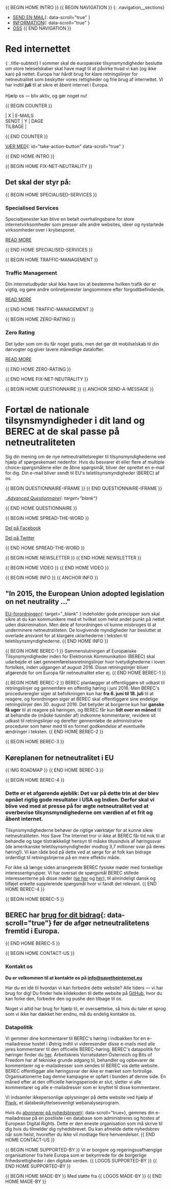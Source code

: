 {{ BEGIN HOME INTRO }}
{{ BEGIN NAVIGATION }}
{: .navigation__sections}
- [SEND EN MAIL](#send-a-message){: data-scroll="true" }
- [INFORMATION](#info){: data-scroll="true" }
- [OSS](faq)
{{ END NAVIGATION }}

# Red internettet

{: .title-subtext}
I sommer skal de europæiske tilsynsmyndigheder beslutte om store teleselskaber skal have magt til at påvirke hvad vi kan (og ikke kan) på nettet. Europa har hårdt brug for klare retningslinjer for netneutralitet som beskytter vores rettigheder og frie brug af internettet. Vi har indtil __juli__ til at sikre et åbent internet i Europa.
<br><br>
Hjælp os — bliv aktiv, og gør noget nu!

{{ BEGIN COUNTER }}

| X | E-MAILS <br> SENDT | Y | DAGE <br> TILBAGE |

{{ END COUNTER }}

[VÆR MED](#send-a-message){: id="take-action-button" data-scroll="true" }

{{ END HOME INTRO }}

{{ BEGIN HOME FIX-NET-NEUTRALITY }}

## Det skal der styr på:

{{ BEGIN HOME SPECIALISED-SERVICES }}

### Specialised Services

Specialtjenester kan blive en betalt overhalingsbane for store internetvirksomheder som presser alle andre websites, ideer og nystartede virksomheder over i krybesporet.

[READ MORE](faq/#what-are-specialised-services)

{{ END HOME SPECIALISED-SERVICES }}

{{ BEGIN HOME TRAFFIC-MANAGEMENT }}

### Traffic Management

Din internetudbyder skal ikke have lov at bestemme hvilken trafik der er vigtig, og gøre andre onlinetjenester langsommere efter forgodtbefindende.

[READ MORE](faq/#what-is-traffic-management)

{{ END HOME TRAFFIC-MANAGEMENT }}

{{ BEGIN HOME ZERO-RATING }}

### Zero Rating

Det lyder som om du får noget gratis, men det gør dit mobilselskab til din dørvogter og giver lavere månedlige datalofter.

[READ MORE](faq/#what-is-zero-rating)

{{ END HOME ZERO-RATING }}

{{ END HOME FIX-NET-NEUTRALITY }}


{{ BEGIN HOME QUESTIONNAIRE }}
{{ ANCHOR SEND-A-MESSAGE }}

# Fortæl de nationale tilsynsmyndigheder i dit land og BEREC at de skal passe på netneutraliteten

Sig din mening om de nye netneutralitetsregler til tilsynsmyndighederne ved hjælp af spørgeskemaet nedenfor. Hvis du besvarer ét eller flere af multiple choice-spørgsmålene eller de åbne spørgsmål, bliver der oprettet en e-mail for dig. Din e-mail bliver sendt til EU's teletilsynsmyndigheder (BEREC) af os.

{{ BEGIN QUESTIONNAIRE-IFRAME }}
{{ END QUESTIONNAIRE-IFRAME }}

__[Advanced Questionnaire](https://consultation.savetheinternet.eu/advanced/){: target="_blank"}__

{{ END HOME QUESTIONNAIRE }}

{{ BEGIN HOME SPREAD-THE-WORD }}

[Del på Facebook](http://www.facebook.com/sharer/sharer.php?s=100&p%5Burl%5D=http://www.savetheinternet.eu/&p%5Bimages%5D%5B0%5D=http://www.savetheinternet.eu/img/thumbnail.png&p%5Btitle%5D=Help%20Save%20the%20Internet&p%5Bsummary%5D=Your%20freedom%20online%20is%20threatened%20by%20EU%20proposals.%20The%20fight%20for%20an%20open%20Internet%20is%20happening%20right%20now%20in%20Brussels.)

[Del på Twitter](https://twitter.com/intent/tweet?text=Help%20save%20the%20internet.%20Tell%20your%20regulator%20to%20safeguard%20net%20neutrality.%20http%3A%2F%2Fwww.savetheinternet.eu%2F%20%23SaveTheInternet)

{{ END HOME SPREAD-THE-WORD }}

{{ BEGIN HOME NEWSLETTER }}
{{ END HOME NEWSLETTER }}

{{ BEGIN HOME VIDEO }}
{{ END HOME VIDEO }}

{{ BEGIN HOME INFO }}
{{ ANCHOR INFO }}
## "In 2015, the European Union adopted legislation on net neutrality ..."
[EU-forordningen](http://eur-lex.europa.eu/legal-content/EN/TXT/?uri=CELEX:32015R2120){: target="_blank" } indeholder gode principper som skal sikre at du kan kommunikere med et hvilket som helst andet punkt på nettet uden diskrimination. Men dele af forordningen vil kunne misbruges til at underminere netneutraliteten. De lovgivende myndigheder har besluttet at overlade ansvaret for at klargøre uklarhederne i teksten til teletilsynsmyndighederne.
{{ END HOME INFO }}


{{ BEGIN HOME BEREC-1 }}
Sammenslutningen af Europæiske Tilsynsmyndigheder inden for Elektronisk Kommunikation (BEREC) skal udarbejde et sæt gennemførelsesretningslinjer hvor tvetydighederne i loven fortolkes, inden udgangen af august 2016. Disse retningslinjer bliver afgørende for om Europa får netneutralitet eller ej.
{{ END HOME BEREC-1 }}

{{ BEGIN HOME BEREC-2 }}
BEREC planlægger at offentliggøre sit udkast til retningslinjer og gennemføre en offentlig høring i juni 2016. Men BEREC's procedureregler siger at befolkningen kun har __fra 6. juni til 18. juli__ til at reagere, og forordningen siger at BEREC skal offentliggøre sine endelige retningslinjer den 30. august 2016. Det betyder at borgerne kun har __ganske få uger__ til at reagere på høringen, og BEREC får kun __lidt over en måned__ til at behandle de (måske tusinder af) indkomne kommentarer, revidere sit udkast til retningslinjer og derefter gennemløbe de administrative procedurer som hører med til en formel godkendelse af eventuelle ændringer i teksten.
{{ END HOME BEREC-2 }}

{{ BEGIN HOME BEREC-3 }}
## Køreplanen for netneutralitet i EU
{{ IMG ROADMAP }}
{{ END HOME BEREC-3 }}

{{ BEGIN HOME BEREC-4 }}
### __Dette er et afgørende øjeblik: Det var på dette trin at der blev opnået rigtig gode resultater i USA og Indien. Derfor skal vi blive ved med at presse på for ægte netneutralitet ved at overbevise tilsynsmyndighederne om værdien af et frit og åbent internet.__

Tilsynsmyndighederne behøver de rigtige værktøjer for at kunne sikre netneutraliteten. Hos Save The Internet tror vi ikke at BEREC får tid nok til at behandle og tage tilstrækkeligt hensyn til måske titusindvis af høringssvar (de amerikanske teletilsynsmyndigheder modtog 3,7 millioner svar på deres høring!). Vi kan råde bod på dette ved at sørge for at folk kan bidrage ordentligt til retningslinjerne på en mere effektiv måde.

For ikke så længe siden arrangerede BEREC fysiske møder med forskellige interessentgrupper. Vi har oversat de spørgsmål BEREC stillede interessenterne på disse møder ([se her](https://edri.org/edris-first-input-on-net-neutrality-guidelines/) og [her](https://www.accessnow.org/rekindling-net-neutrality-our-meeting-with-eus-telecoms-regulators/)), til almindeligt dansk og tilføjet enkelte supplerende spørgsmål hvor vi fandt det relevant.
{{ END HOME BEREC-4 }}

{{ BEGIN HOME BEREC-5 }}
## BEREC har [brug for dit bidrag](#send-a-message){: data-scroll="true"} før de afgør netneutralitetens fremtid i Europa.
{{ END HOME BEREC-5 }}

{{ BEGIN HOME CONTACT-US }}
### Kontakt os

__Du er velkommen til at kontakte os på [info@savetheinternet.eu](mailto:info@savetheinternet.eu)__

Har du en idé til hvordan vi kan forbedre dette website? Alle tiders — vi har brug for dig! Du finder hele kildekoden til dette website på [GitHub](https://github.com/Netzfreiheit/STI-UI), hvor du kan forke den, forbedre den og pushe den tilbage til os.

Noget vi altid har brug for hjælp til, er oversættelse, så hvis du taler et sprog som vi ikke har dækket her endnu, må du endelig kontakte os.

### Datapolitik

Vi gemmer dine kommentarer til BEREC's høring i indbakken for en e-mailadresse hostet i Østrig indtil vi videresender disse e-mails med alle jeres kommentarer til den officielle BEREC-høring. BEREC's datapolitik for høringer finder du [her](http://berec.europa.eu/eng/document_register/subject_matter/berec_office/download/0/4615-privacy-statement-berec-office-policy-do_0.pdf). Arbeitskreis Vorratsdaten Österreich og Bits of Freedom har af tekniske grunde adgang til, behandler og opbevarer de kommentarer og e-mailadresser som sendes til BEREC via dette website. BEREC offentliggør alle høringssvar der ikke er mærket som fortrolige. Organisationerne bag denne kampagne er opført i bunden af denne side. En måned efter at den officielle høringsperiode er slut, sletter vi alle kommentarer og alle e-mailadresser som er knyttet til disse kommentarer.

Vi indsamler ikkepersonlige oplysninger på dette website ved hjælp af [Piwik](https://piwik.org/), et databeskyttelsesvenligt webanalyseprogram.

Hvis du [abonnerer på nyhedsbrevet](#subscribe-to-newsletter){: data-scroll="true«}, gemmes din e-mailadresse på en postliste i en database som administreres og hostes af European Digital Rights. Dette er den eneste organisation som må skrive til dig hvis du tilmelder dig nyhedsbrevet. Du kan afmelde dette nyhedsbrev når som helst, hvorefter du ikke vil modtage flere henvendelser.
{{ END HOME CONTACT-US }}

{{ BEGIN HOME SUPPORTED-BY }}
Vi er borgere og regeringsuafhængige organisationer fra hele Europa som er bekymrede for de borgerlige frihedsrettigheder i den digitale verden.
{{ LOGOS SUPPORTED-BY }}
{{ END HOME SUPPORTED-BY }}

{{ BEGIN HOME MADE-BY }}
Med støtte fra
{{ LOGOS MADE-BY }}
{{ END HOME MADE-BY }}
